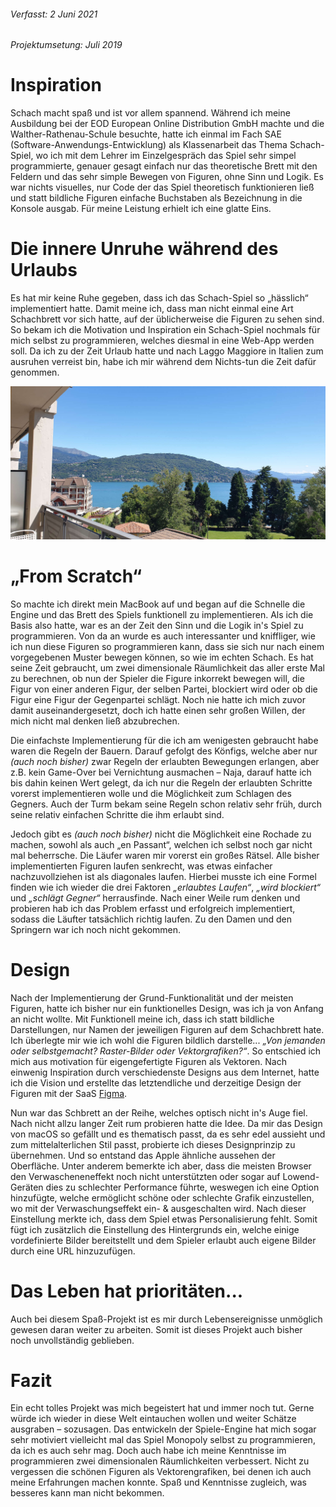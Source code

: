 ###### *Verfasst: 2 Juni 2021*
###### *Projektumsetung: Juli 2019*

# Inspiration

Schach macht spaß und ist vor allem spannend. Während ich meine Ausbildung bei der EOD European Online Distribution GmbH machte und die Walther-Rathenau-Schule besuchte, hatte ich einmal im Fach SAE (Software-Anwendungs-Entwicklung) als Klassenarbeit das Thema Schach-Spiel, wo ich mit dem Lehrer im Einzelgespräch das Spiel sehr simpel programmierte, genauer gesagt einfach nur das theoretische Brett mit den Feldern und das sehr simple Bewegen von Figuren, ohne Sinn und Logik. Es war nichts visuelles, nur Code der das Spiel theoretisch funktionieren ließ und statt bildliche Figuren einfache Buchstaben als Bezeichnung in die Konsole ausgab. Für meine Leistung erhielt ich eine glatte Eins.

# Die innere Unruhe während des Urlaubs

Es hat mir keine Ruhe gegeben, dass ich das Schach-Spiel so „hässlich“ implementiert hatte. Damit meine ich, dass man nicht einmal eine Art Schachbrett vor sich hatte, auf der üblicherweise die Figuren zu sehen sind. So bekam ich die Motivation und Inspiration ein Schach-Spiel nochmals für mich selbst zu programmieren, welches diesmal in eine Web-App werden soll. Da ich zu der Zeit Urlaub hatte und nach Laggo Maggiore in Italien zum ausruhen verreist bin, habe ich mir während dem Nichts-tun die Zeit dafür genommen.

![Laggo Maggiore captured by Daniel Sharkov](projects/svelte_chess/media/laggo_maggiore.jpeg)

# „From Scratch“

So machte ich direkt mein MacBook auf und began auf die Schnelle die Engine und das Brett des Spiels funktionell zu implementieren. Als ich die Basis also hatte, war es an der Zeit den Sinn und die Logik in's Spiel zu programmieren. Von da an wurde es auch interessanter und kniffliger, wie ich nun diese Figuren so programmieren kann, dass sie sich nur nach einem vorgegebenen Muster bewegen können, so wie im echten Schach. Es hat seine Zeit gebraucht, um zwei dimensionale Räumlichkeit das aller erste Mal zu berechnen, ob nun der Spieler die Figure inkorrekt bewegen will, die Figur von einer anderen Figur, der selben Partei, blockiert wird oder ob die Figur eine Figur der Gegenpartei schlägt. Noch nie hatte ich mich zuvor damit auseinandergesetzt, doch ich hatte einen sehr großen Willen, der mich nicht mal denken ließ abzubrechen.

Die einfachste Implementierung für die ich am wenigesten gebraucht habe waren die Regeln der Bauern. Darauf gefolgt des Könfigs, welche aber nur *(auch noch bisher)* zwar Regeln der erlaubten Bewegungen erlangen, aber z.B. kein Game-Over bei Vernichtung ausmachen – Naja, darauf hatte ich bis dahin keinen Wert gelegt, da ich nur die Regeln der erlaubten Schritte vorerst implementieren wolle und die Möglichkeit zum Schlagen des Gegners. Auch der Turm bekam seine Regeln schon relativ sehr früh, durch seine relativ einfachen Schritte die ihm erlaubt sind.

Jedoch gibt es *(auch noch bisher)* nicht die Möglichkeit eine Rochade zu machen, sowohl als auch „en Passant“, welchen ich selbst noch gar nicht mal beherrsche. Die Läufer waren mir vorerst ein großes Rätsel. Alle bisher implementierten Figuren laufen senkrecht, was etwas einfacher nachzuvollziehen ist als diagonales laufen. Hierbei musste ich eine Formel finden wie ich wieder die drei Faktoren *„erlaubtes Laufen“*, *„wird blockiert“* und *„schlägt Gegner“* herrausfinde. Nach einer Weile rum denken und probieren hab ich das Problem erfasst und erfolgreich implementiert, sodass die Läufter tatsächlich richtig laufen.
Zu den Damen und den Springern war ich noch nicht gekommen.

# Design

Nach der Implementierung der Grund-Funktionalität und der meisten Figuren, hatte ich bisher nur ein funktionelles Design, was ich ja von Anfang an nicht wollte. Mit Funktionell meine ich, dass ich statt bildliche Darstellungen, nur Namen der jeweiligen Figuren auf dem Schachbrett hate. Ich überlegte mir wie ich wohl die Figuren bildlich darstelle... *„Von jemanden oder selbstgemacht? Raster-Bilder oder Vektorgrafiken?“*. So entschied ich mich aus motivation für eigengefertigte Figuren als Vektoren. Nach einwenig Inspiration durch verschiedenste Designs aus dem Internet, hatte ich die Vision und erstellte das letztendliche und derzeitige Design der Figuren mit der SaaS [Figma](https://figma.com).

Nun war das Schbrett an der Reihe, welches optisch nicht in's Auge fiel. Nach nicht allzu langer Zeit rum probieren hatte die Idee. Da mir das Design von macOS so gefällt und es thematisch passt, da es sehr edel aussieht und zum mittelalterlichen Stil passt, probierte ich dieses Designprinzip zu übernehmen. Und so entstand das Apple ähnliche aussehen der Oberfläche. Unter anderem bemerkte ich aber, dass die meisten Browser den Verwascheneneffekt noch nicht unterstützten oder sogar auf Lowend-Geräten dies zu schlechter Performance führte, weswegen ich eine Option hinzufügte, welche ermöglicht schöne oder schlechte Grafik einzustellen, wo mit der Verwaschungseffekt ein- & ausgeschalten wird. Nach dieser Einstellung merkte ich, dass dem Spiel etwas Personalisierung fehlt. Somit fügt ich zusätzlich die Einstellung des Hintergrunds ein, welche einige vordefinierte Bilder bereitstellt und dem Spieler erlaubt auch eigene Bilder durch eine URL hinzuzufügen.

# Das Leben hat prioritäten...

Auch bei diesem Spaß-Projekt ist es mir durch Lebensereignisse unmöglich gewesen daran weiter zu arbeiten. Somit ist dieses Projekt auch bisher noch unvollständig geblieben.

# Fazit

Ein echt tolles Projekt was mich begeistert hat und immer noch tut. Gerne würde ich wieder in diese Welt eintauchen wollen und weiter Schätze ausgraben – sozusagen. Das entwickeln der Spiele-Engine hat mich sogar sehr motiviert vielleicht mal das Spiel Monopoly selbst zu programmieren, da ich es auch sehr mag. Doch auch habe ich meine Kenntnisse im programmieren zwei dimensionalen Räumlichkeiten verbessert. Nicht zu vergessen die schönen Figuren als Vektorengrafiken, bei denen ich auch meine Erfahrungen machen konnte. Spaß und Kenntnisse zugleich, was besseres kann man nicht bekommen.
